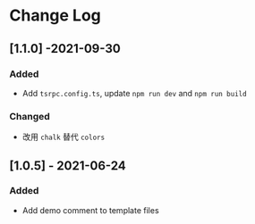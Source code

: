 # Change Log

## [1.1.0] -2021-09-30
### Added
- Add `tsrpc.config.ts`, update `npm run dev` and `npm run build`
### Changed
- 改用 `chalk` 替代 `colors`

## [1.0.5] - 2021-06-24
### Added
- Add demo comment to template files